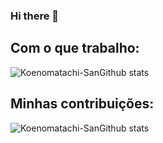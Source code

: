 ### Hi there 👋

<!--
**marconwillian/Marconwillian** is a ✨ _special_ ✨ repository because its `README.md` (this file) appears on your GitHub profile.

Here are some ideas to get you started:

- 🔭 I’m currently working on ...
- 🌱 I’m currently learning ...
- 👯 I’m looking to collaborate on ...
- 🤔 I’m looking for help with ...
- 💬 Ask me about ...
- 📫 How to reach me: ...
- 😄 Pronouns: ...
- ⚡ Fun fact: ...
-->

## Com o que trabalho:
![Koenomatachi-SanGithub stats](https://github-readme-stats.vercel.app/api/top-langs/?username=themarkwill&layout=compact&theme=dark&count_private=true)

## Minhas contribuições:
![Koenomatachi-SanGithub stats](https://github-readme-stats.vercel.app/api?username=themarkwill&theme=dark&show_icons=true&count_private=true)
